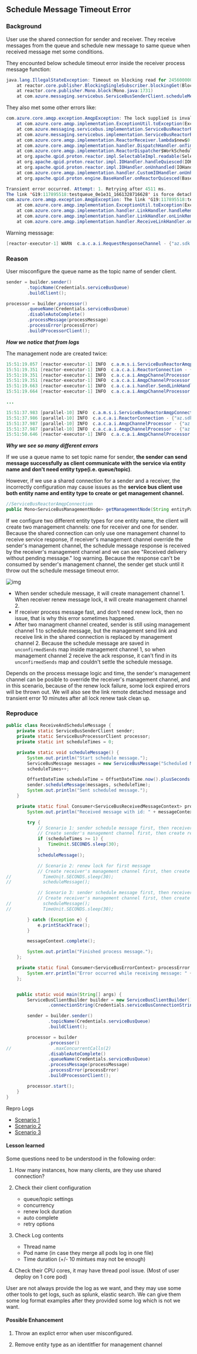 ## Schedule Message Timeout Error

### Background

User use the shared connection for sender and receiver. They receive messages from the queue and schedule new message to same queue when received message met some conditions.

They encounted below schedule timeout error inside the receiver process message function:

```Java
java.lang.IllegalStateException: Timeout on blocking read for 245600000000 NANOSECONDS
	at reactor.core.publisher.BlockingSingleSubscriber.blockingGet(BlockingSingleSubscriber.java:123)
	at reactor.core.publisher.Mono.block(Mono.java:1731)
	at com.azure.messaging.servicebus.ServiceBusSenderClient.scheduleMessage(ServiceBusSenderClient.java:274)
```

They also met some other errors like:

```Java
com.azure.core.amqp.exception.AmqpException: The lock supplied is invalid. Either the lock expired, or the message has already been removed from the queue. 
	at com.azure.core.amqp.implementation.ExceptionUtil.toException(ExceptionUtil.java:85)
	at com.azure.messaging.servicebus.implementation.ServiceBusReactorReceiver.updateOutcome(ServiceBusReactorReceiver.java:310)
	at com.azure.messaging.servicebus.implementation.ServiceBusReactorReceiver.decodeDelivery(ServiceBusReactorReceiver.java:228)
	at com.azure.core.amqp.implementation.ReactorReceiver.lambda$new$0(ReactorReceiver.java:86)
	at com.azure.core.amqp.implementation.handler.DispatchHandler.onTimerTask(DispatchHandler.java:34)
	at com.azure.core.amqp.implementation.ReactorDispatcher$WorkScheduler.run(ReactorDispatcher.java:202)
	at org.apache.qpid.proton.reactor.impl.SelectableImpl.readable(SelectableImpl.java:118)
	at org.apache.qpid.proton.reactor.impl.IOHandler.handleQuiesced(IOHandler.java:61)
	at org.apache.qpid.proton.reactor.impl.IOHandler.onUnhandled(IOHandler.java:390)
	at com.azure.core.amqp.implementation.handler.CustomIOHandler.onUnhandled(CustomIOHandler.java:43)
	at org.apache.qpid.proton.engine.BaseHandler.onReactorQuiesced(BaseHandler.java:87)
```

```Java
Transient error occurred. Attempt: 1. Retrying after 4511 ms.
The link 'G19:117895518:testqueue_0e1e31_1661328716628' is force detached. Code: consumer(link60049597). Details: AmqpMessageConsumer.IdleTimerExpired: Idle timeout: 00:10:00. TrackingId:db7bf3c800000040039448bd6305dd4f_G19_B23, SystemTracker:servicebusliuku:Queue:testqueue, Timestamp:2022-08-24T08:22:41, errorContext[NAMESPACE: servicebusliuku.servicebus.windows.net. ERROR CONTEXT: N/A, PATH: testqueue, REFERENCE_ID: testqueue_0e1e31_1661328716628, LINK_CREDIT: 0]
com.azure.core.amqp.exception.AmqpException: The link 'G19:117895518:testqueue_0e1e31_1661328716628' is force detached. Code: consumer(link60049597). Details: AmqpMessageConsumer.IdleTimerExpired: Idle timeout: 00:10:00. TrackingId:db7bf3c800000040039448bd6305dd4f_G19_B23, SystemTracker:servicebusliuku:Queue:testqueue, Timestamp:2022-08-24T08:22:41, errorContext[NAMESPACE: servicebusliuku.servicebus.windows.net. ERROR CONTEXT: N/A, PATH: testqueue, REFERENCE_ID: testqueue_0e1e31_1661328716628, LINK_CREDIT: 0]
	at com.azure.core.amqp.implementation.ExceptionUtil.toException(ExceptionUtil.java:85)
	at com.azure.core.amqp.implementation.handler.LinkHandler.handleRemoteLinkClosed(LinkHandler.java:111)
	at com.azure.core.amqp.implementation.handler.LinkHandler.onLinkRemoteClose(LinkHandler.java:59)
	at com.azure.core.amqp.implementation.handler.ReceiveLinkHandler.onLinkRemoteClose(ReceiveLinkHandler.java:219
```

Warning messsage:

```Java
[reactor-executor-1] WARN  c.a.c.a.i.RequestResponseChannel - {"az.sdk.message":"Received delivery without pending message.","connectionId":"MF_e42b54_1661330246759","linkName":"testqueue-mgmt","messageId":"2"}
```

### Reason 

User misconfigure the queue name as the topic name of sender client. 

```Java
sender = builder.sender()
        .topicName(Credentials.serviceBusQueue)
        .buildClient();

processor = builder.processor()
        .queueName(Credentials.serviceBusQueue)
        .disableAutoComplete()
        .processMessage(processMessage)
        .processError(processError)
        .buildProcessorClient();
```

***How we notice that from logs***

The management node are created twice:

```Java
15:51:19.057 [reactor-executor-1] INFO  c.a.m.s.i.ServiceBusReactorAmqpConnection - Creating management node. entityPath: [testqueue]. address: [testqueue/$management]. linkName: [testqueue-mgmt]
15:51:19.351 [reactor-executor-1] INFO  c.a.c.a.i.ReactorConnection - {"az.sdk.message":"Emitting new response channel.","connectionId":"MF_3a9815_1661327474431","entityPath":"testqueue/$management","linkName":"testqueue-mgmt"}
15:51:19.351 [reactor-executor-1] INFO  c.a.c.a.i.AmqpChannelProcessor - {"az.sdk.message":"Setting next AMQP channel.","connectionId":"MF_3a9815_1661327474431","entityPath":"testqueue/$management"}
15:51:19.351 [reactor-executor-1] INFO  c.a.c.a.i.AmqpChannelProcessor - {"az.sdk.message":"Next AMQP channel received, updating 0 current subscribers","connectionId":"MF_3a9815_1661327474431","entityPath":"testqueue/$management"}
15:51:19.663 [reactor-executor-1] INFO  c.a.c.a.i.handler.SendLinkHandler - {"az.sdk.message":"onLinkRemoteOpen","connectionId":"MF_3a9815_1661327474431","linkName":"testqueue-mgmt:sender","entityPath":"testqueue/$management","remoteTarget":"Target{address='testqueue/$management', durable=NONE, expiryPolicy=SESSION_END, timeout=0, dynamic=false, dynamicNodeProperties=null, capabilities=null}"}
15:51:19.664 [reactor-executor-1] INFO  c.a.c.a.i.AmqpChannelProcessor - {"az.sdk.message":"Channel is now active.","connectionId":"MF_3a9815_1661327474431","entityPath":"testqueue/$management"}

... 

15:51:37.983 [parallel-10] INFO  c.a.m.s.i.ServiceBusReactorAmqpConnection - Creating management node. entityPath: [testqueue]. address: [testqueue/$management]. linkName: [testqueue-mgmt]
15:51:37.986 [parallel-10] INFO  c.a.c.a.i.ReactorConnection - {"az.sdk.message":"Emitting new response channel.","connectionId":"MF_3a9815_1661327474431","entityPath":"testqueue/$management","linkName":"testqueue-mgmt"}
15:51:37.987 [parallel-10] INFO  c.a.c.a.i.AmqpChannelProcessor - {"az.sdk.message":"Setting next AMQP channel.","connectionId":"MF_3a9815_1661327474431","entityPath":"testqueue/$management"}
15:51:37.987 [parallel-10] INFO  c.a.c.a.i.AmqpChannelProcessor - {"az.sdk.message":"Next AMQP channel received, updating 0 current subscribers","connectionId":"MF_3a9815_1661327474431","entityPath":"testqueue/$management"}
15:51:50.646 [reactor-executor-1] INFO  c.a.c.a.i.AmqpChannelProcessor - {"az.sdk.message":"Channel is now active.","connectionId":"MF_3a9815_1661327474431","entityPath":"testqueue/$management"}
```

***Why we see so many different errors***

If we use a queue name to set topic name for sender, **the sender can send message successfully as client communicate with the service via entity name and don't need entity type(i.e. queue/topic)**. 

However, if we use a shared connection for a sender and a receiver, the incorrectly configuration may cause issues as the **service bus client use both entity name and entity type to create or get management channel.**

```Java
//ServiceBusReactorAmqpConnection
public Mono<ServiceBusManagementNode> getManagementNode(String entityPath, MessagingEntityType entityType) 
```

If we configure two different entity types for one entity name, the client will create two management channels: one for receiver and one for sender. Because the shared connection can only use one management channel to receive service response, if receiver's management channel override the sender's management channel, the schedule message response is received by the receiver's management channel and we can see "Received delivery without pending message." log warning. Because the response can't be consumed by sender's management channel, the sender get stuck until it throw out the schedule message timeout error. 

![img](./schedule-timeout-issue.png)

- When sender schedule message, it will create management channel 1. When receiver renew message lock, it will create management channel 2. 
- If receiver process message fast, and don't need renew lock, then no issue, that is why this error sometimes happened.
- After two managment channel created, sender is still using management channel 1 to schedule message, but the management send link and receive link in the shared connection is replaced by management channel 2. Because the schedule message are saved in `unconfirmedSends` map inside management channel 1, so when management channel 2 receive the ack response, it can't find in its `unconfirmedSends` map and couldn't settle the schedule message.

Depends on the process message logic and time, the sender's management channel can be posible to override the receiver's management channel, and in this scenario, because of the renew lock failure, some lock expired errors will be thrown out. We will also see the link remote detached message and transient error 10 minutes after all lock renew task clean up.

### Reproduce

```Java
public class ReceiveAndScheduleMessage {
    private static ServiceBusSenderClient sender;
    private static ServiceBusProcessorClient processor;
    private static int scheduleTimes = 0;

    private static void scheduleMessage() {
        System.out.println("Start schedule message.");
        ServiceBusMessage messages = new ServiceBusMessage("Scheduled Message");
        scheduleTimes++;

        OffsetDateTime scheduleTime = OffsetDateTime.now().plusSeconds(30);
        sender.scheduleMessage(messages, scheduleTime);
        System.out.println("Sent scheduled message.");
    }

    private static final Consumer<ServiceBusReceivedMessageContext> processMessage = messageContext -> {
        System.out.println("Received message with id: " + messageContext.getMessage().getMessageId());

        try {
            // Scenario 1: sender schedule message first, then receiver renew lock for second message
            // Create sender's management channel first, then create receiver's management channel
            if (scheduleTimes >= 1) {
                TimeUnit.SECONDS.sleep(30);
            }
            scheduleMessage();

            // Scenario 2: renew lock for first message
            // Create receiver's management channel first, then create sender's management channel
//            TimeUnit.SECONDS.sleep(30);
//            scheduleMessage();

            // Scenario 3: sender schedule message first, then receiver renew lock before complete message
            // Create receiver's management channel first, then create sender's management channel
//            scheduleMessage();
//            TimeUnit.SECONDS.sleep(30);

        } catch (Exception e) {
            e.printStackTrace();
        }

        messageContext.complete();

        System.out.println("Finished process message.");
    };

    private static final Consumer<ServiceBusErrorContext> processError = errorContext -> {
        System.err.println("Error occurred while receiving message: " + errorContext.getException());
    };


    public static void main(String[] args) {
        ServiceBusClientBuilder builder = new ServiceBusClientBuilder()
                .connectionString(Credentials.serviceBusConnectionString);

        sender = builder.sender()
                .topicName(Credentials.serviceBusQueue)
                .buildClient();

        processor = builder
                .processor()
//                .maxConcurrentCalls(2)
                .disableAutoComplete()
                .queueName(Credentials.serviceBusQueue)
                .processMessage(processMessage)
                .processError(processError)
                .buildProcessorClient();

        processor.start();
    }
}
```
Repro Logs

- [Scenario 1](./scenario-1-log.md)
- [Scenario 2](./scenario-2-log.md)
- [Scenario 3](./scenario-3-log.md)


#### Lesson learned

Some questions need to be understood in the following order:

1. How many instances, how many clients, are they use shared connection?
2. Check their client configuration
    - queue/topic settings
    - concurrency
    - renew lock duration 
    - auto complete 
    - retry options
3. Check Log contents
    - Thread name 
    - Pod name (in case they merge all pods log in one file)
    - Time duration (+/- 10 mintues may not be enough)

4. Check their CPU cores, it may have thread pool issue. (Most of user deploy on 1 core pod)

User are not always provide the log as we want, and they may use some other tools to get logs, such as splunk, elastic search. We can give them some log format examples after they provided some log which is not we want.

#### Possible Enhancement

1. Throw an explict error when user misconfigured.

2. Remove entity type as an identitfier for management channel 


